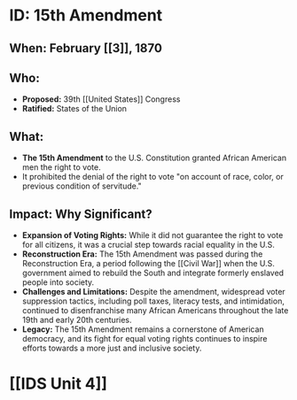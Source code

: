 # ID: 15th Amendment
## When:  February [[3]], 1870
## Who:  
* **Proposed:**  39th [[United States]] Congress
* **Ratified:**  States of the Union 
## What:
* **The 15th Amendment** to the U.S. Constitution granted African American men the right to vote. 
* It prohibited the denial of the right to vote "on account of race, color, or previous condition of servitude."
## Impact: Why Significant?
* **Expansion of Voting Rights:** While it did not guarantee the right to vote for all citizens, it was a crucial step towards racial equality in the U.S.
* **Reconstruction Era:**  The 15th Amendment was passed during the Reconstruction Era, a period following the [[Civil War]] when the U.S. government aimed to rebuild the South and integrate formerly enslaved people into society.
* **Challenges and Limitations:**  Despite the amendment, widespread voter suppression tactics, including poll taxes, literacy tests, and intimidation, continued to disenfranchise many African Americans throughout the late 19th and early 20th centuries. 
* **Legacy:**  The 15th Amendment remains a cornerstone of American democracy, and its fight for equal voting rights continues to inspire efforts towards a more just and inclusive society.  

# [[IDS Unit 4]]